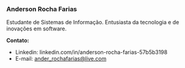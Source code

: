 ### Anderson Rocha Farias


Estudante de Sistemas de Informação. Entusiasta da tecnologia e de inovações em software.

**Contato:**
- Linkedin: linkedin.com/in/anderson-rocha-farias-57b5b3198
- E-mail: ander_rochafarias@live.com
